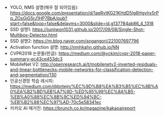 - YOLO, NMS 설명(매우 잘 되어있음): https://docs.google.com/presentation/d/1aeRvtKG21KHdD5lg6Hgyhx5rPq_ZOsGjG5rJ1HP7BbA/pub?start=false&loop=false&delayms=3000&slide=id.g137784ab86_4_1318
- SSD 설명1: https://junjiwon1031.github.io/2017/09/08/Single-Shot-Multibox-Detector.html
- SSD 설명2: https://m.blog.naver.com/sogangori/221007697796
- Activation function 설명: http://nmhkahn.github.io/NN
- CVPR2018 논문들(한글): https://medium.com/@yckim/cvpr-2018-paper-summary-ec43ce453dc3
- MobileNet V2: http://openresearch.ai/t/mobilenetv2-inverted-residuals-and-linear-bottlenecks-mobile-networks-for-classification-detection-and-segmentation/130
- 인공신경망 학습 레시피: https://medium.com/@bntejn/%EC%9D%B8%EA%B3%B5%EC%8B%A0%EA%B2%BD%EB%A7%9D-%ED%95%99%EC%8A%B5-%EB%A0%88%EC%8B%9C%ED%94%BC-%EB%B2%88%EC%97%AD-70c5e58341ec
- 카카오 AI 매거진: https://brunch.co.kr/magazine/kakaoaireport
